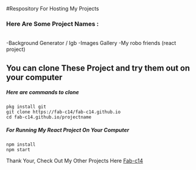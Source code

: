 #Respository For Hosting My Projects
<br>
### Here Are Some Project Names :  
<br>
-Background Generator / Igb
-Images Gallery
-My robo friends (react project)

## You can clone These Project and try them out on your computer
##### Here are commands to clone
  ```pkg install git``` <br>
  ```git clone https://fab-c14/fab-c14.github.io``` <br>
  ```cd fab-c14.github.io/projectname``` <br>
##### <i>For Running My React Project On Your Computer </i>
  ```npm install``` <br>
  ```npm start```<br>

Thank Your, Check Out My Other Projects Here [Fab-c14](https://github.com)



